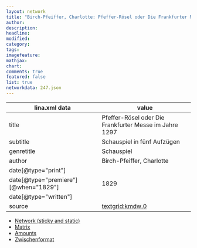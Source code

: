 ```yaml
---
layout: network
title: "Birch-Pfeiffer, Charlotte: Pfeffer-Rösel oder Die Frankfurter Messe im Jahre 1297 (1829)"
author:
description:
headline:
modified:
category:
tags:
imagefeature: 
mathjax: 
chart: 
comments: true
featured: false
list: true
networkdata: 247.json
---
```

lina.xml data  | value
------------- | -------------
title|Pfeffer-Rösel oder Die Frankfurter Messe im Jahre 1297
subtitle|Schauspiel in fünf Aufzügen
genretitle|Schauspiel
author|Birch-Pfeiffer, Charlotte
date[@type="print"]|
date[@type="premiere"][@when="1829"]|1829
date[@type="written"]|
source|[textgrid:kmdw.0](https://textgridlab.org/1.0/tgcrud-public/rest/textgrid:kmdw.0/data)



* [Network (sticky and static)](/network247)
* [Matrix](/matrix247)
* [Amounts](/amount247)
* [Zwischenformat](/lina247 )
